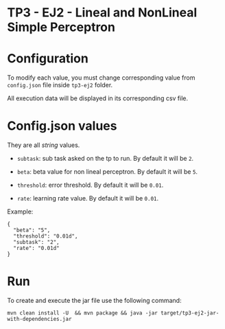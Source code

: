# TP3 - EJ2 - Lineal and NonLineal Simple Perceptron

# Configuration

To modify each value, you must change corresponding value from `config.json` file inside `tp3-ej2` folder.

All execution data will be displayed in its corresponding csv file.

# Config.json values

They are all *string* values.

- `subtask`: sub task asked on the tp to run. By default it will be `2`.

- `beta`: beta value for non lineal perceptron. By default it will be `5`.

- `threshold`: error threshold. By default it will be `0.01`.

- `rate`: learning rate value. By default it will be `0.01`.


Example: 

```
{
  "beta": "5",
  "threshold": "0.01d",
  "subtask": "2",
  "rate": "0.01d"
}
``` 

# Run

To create and execute the jar file use the following command:

```
mvn clean install -U  && mvn package && java -jar target/tp3-ej2-jar-with-dependencies.jar
```

